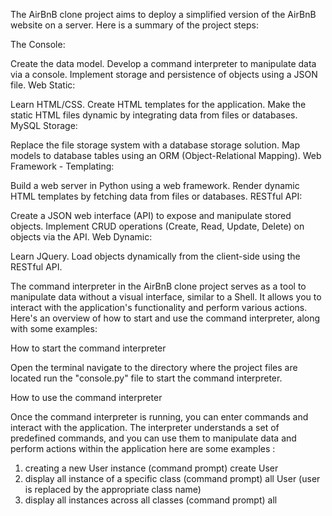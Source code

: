 The AirBnB clone project aims to deploy a simplified version of the AirBnB website on a server. Here is a summary of the project steps:

The Console:

Create the data model.
Develop a command interpreter to manipulate data via a console.
Implement storage and persistence of objects using a JSON file.
Web Static:

Learn HTML/CSS.
Create HTML templates for the application.
Make the static HTML files dynamic by integrating data from files or databases.
MySQL Storage:

Replace the file storage system with a database storage solution.
Map models to database tables using an ORM (Object-Relational Mapping).
Web Framework - Templating:

Build a web server in Python using a web framework.
Render dynamic HTML templates by fetching data from files or databases.
RESTful API:

Create a JSON web interface (API) to expose and manipulate stored objects.
Implement CRUD operations (Create, Read, Update, Delete) on objects via the API.
Web Dynamic:

Learn JQuery.
Load objects dynamically from the client-side using the RESTful API.

The command interpreter in the AirBnB clone project serves as a tool to manipulate data without a visual interface, similar to a Shell. It allows you to interact with the application's functionality and perform various actions. Here's an overview of how to start and use the command interpreter, along with some examples:

How to start the command interpreter

Open the terminal
navigate to the directory where the project files are located
run the "console.py" file to start the command interpreter.

How to use the command interpreter

Once the command interpreter is running, you can enter commands and interact with the application. The interpreter understands a set of predefined commands, and you can use them to manipulate data and perform actions within the application
here are some examples :

1. creating a new User instance
   (command prompt) create User
2. display all instance of a specific class
   (command prompt) all User (user is replaced by the appropriate class name)
3. display all instances across all classes
   (command prompt) all
